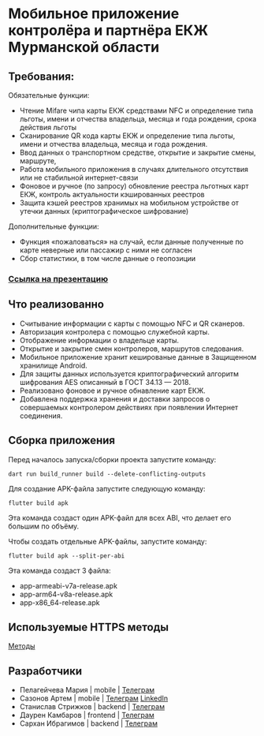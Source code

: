 # Мобильное приложение контролёра и партнёра ЕКЖ Мурманской области

## Требования:

Обязательные функции:

- Чтение Mifare чипа карты ЕКЖ средствами NFC и определение типа льготы, имени и отчества владельца, месяца и года рождения, срока действия льготы
- Сканирование QR кода карты ЕКЖ и определение типа льготы, имени и отчества владельца, месяца и года рождения.
- Ввод данных о транспортном средстве, открытие и закрытие смены, маршруте,
- Работа мобильного приложения в случаях длительного отсутствия или не стабильной интернет-связи
- Фоновое и ручное (по запросу) обновление реестра льготных карт ЕКЖ, контроль актуальности кэшированных реестров
- Защита кэшей реестров хранимых на мобильном устройстве от утечки данных (криптографическое шифрование)

Дополнительные функции:

- Функция «пожаловаться» на случай, если данные полученные по карте неверные или пассажир с ними не согласен
- Сбор статистики, в том числе данные о геопозиции

### [Ссылка на презентацию](https://docs.google.com/presentation/d/1IrDtMUklqFepwJ_hmCoggagY_f-iQ32RZ7J7B5ueZkI/edit#slide=id.g27f586b40ee_0_0)

## Что реализованно
- Считывание информации с карты с помощью NFC и QR сканеров.
- Авторизация контролера с помощью служебной карты.
- Отображение информации о владельце карты.
- Открытие и закрытие смен контролеров, маршрутов следования.
- Мобильное приложение хранит кешированые данные в Защищенном хранилище Android.
- Для защиты данных используется криптографический алгоритм шифрования AES описанный в ГОСТ 34.13 — 2018.
- Реализовано фоновое и ручное обнавление карт EКЖ.
- Добавлена поддержка хранения и доставки запросов о совершаемых контролером действиях при появлении Интернет соединения.

## Сборка приложения

Перед началось запуска/сборки проекта запустите команду:
```
dart run build_runner build --delete-conflicting-outputs
```


Для создание APK-файла запустите следующую команду:
```
flutter build apk 
```
Эта команда создаст один APK-файл для всех ABI, что делает его большим по объёму.

Чтобы создать отдельные APK-файлы, запустите команду:
```
flutter build apk --split-per-abi
```
Эта команда создаст 3 файла:
* app-armeabi-v7a-release.apk
* app-arm64-v8a-release.apk
* app-x86_64-release.apk

## Используемые HTTPS методы
[Методы](https://mocard.ru/docs)

## Разработчики
- Пелагейчева Мария | mobile | [Телеграм](https://t.me/MariyaViktorovna)
- Сазонов Артем | mobile | [Телеграм](https://t.me/Drygan) [LinkedIn](https://www.linkedin.com/in/sazonov-artem/)
- Станислав Стрижков | backend | [Телеграм](https://t.me/ctaciv)
- Даурен Камбаров | frontend | [Телеграм](https://t.me/daurensky)
- Сархан Ибрагимов | backend | [Телеграм](https://t.me/Sarkhan080)


